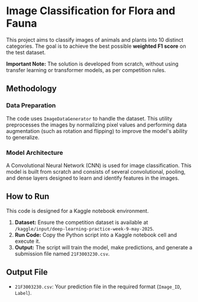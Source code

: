 # Image Classification for Flora and Fauna

This project aims to classify images of animals and plants into 10 distinct categories. The goal is to achieve the best possible **weighted F1 score** on the test dataset.

**Important Note:** The solution is developed from scratch, without using transfer learning or transformer models, as per competition rules.

## Methodology

### Data Preparation
The code uses `ImageDataGenerator` to handle the dataset. This utility preprocesses the images by normalizing pixel values and performing data augmentation (such as rotation and flipping) to improve the model's ability to generalize.

### Model Architecture
A Convolutional Neural Network (CNN) is used for image classification. This model is built from scratch and consists of several convolutional, pooling, and dense layers designed to learn and identify features in the images.

## How to Run

This code is designed for a Kaggle notebook environment.

1.  **Dataset:** Ensure the competition dataset is available at `/kaggle/input/deep-learning-practice-week-9-may-2025`.
2.  **Run Code:** Copy the Python script into a Kaggle notebook cell and execute it.
3.  **Output:** The script will train the model, make predictions, and generate a submission file named `21F3003230.csv`.

## Output File

* `21F3003230.csv`: Your prediction file in the required format (`Image_ID`, `Label`).
